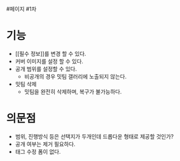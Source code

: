 #페이지 #1차 

# 기능
- [[필수 정보]]를 변경 할 수 있다.
- 커버 이미지를 설정 할 수 있다.
- 공개 범위를 설정할 수 있다.
	- 비공개의 경우 밋팀 갤러리에 노출되지 않는다.
- 밋팀 삭제
	- 밋팀을 완전히 삭제하며, 복구가 불가능하다.

# 의문점
- 범위, 진행방식 등은 선택지가 두개인데 드롭다운 형태로 제공할 것인가?
- 공개 여부는 제거 필요하다.
- 태그 수정 폼이 없다.